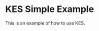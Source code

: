 # KES Simple Example

This is an example of how to use KES.

[comment]: <> (TODO -- need to add more details here)
